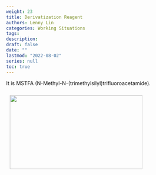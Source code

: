 ```yaml
---
weight: 23
title: Derivatization Reagent
authors: Lenny Lin
categories: Working Situations
tags: 
description: 
draft: false
date: ""
lastmod: "2022-08-02"
series: null
toc: true
---
```




It is MSTFA (N-Methyl-N-(trimethylsilyl)trifluoroacetamide).

<img width ="360" height= "200" src = "/docs/images/mfcd00000411-medium.jpg" style ="float: left" HSPACE="10" VSPACE="10"/>